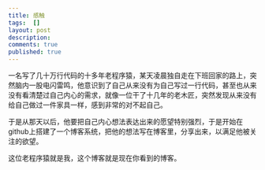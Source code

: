 ```yaml
---
title: 感触
tags:  []
layout: post
description: 
comments: true
published: true
---
```


一名写了几十万行代码的十多年老程序猿，某天凌晨独自走在下班回家的路上，突然脑内一股电闪雷鸣，他意识到了自己从来没有为自己写过一行代码，甚至也从来没有看清楚过自己内心的需求，就像一位干了十几年的老木匠，突然发现从来没有给自己做过一件家具一样，感到非常的对不起自己。

于是从那天以后，他要把自己内心想法表达出来的愿望特别强烈，于是开始在github上搭建了一个博客系统，把他的想法写在博客里，分享出来，以满足他被关注的欲望。

这位老程序猿就是我，这个博客就是现在你看到的博客。